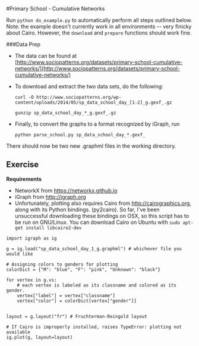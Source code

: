 
#Primary School - Cumulative Networks


Run `python do_example.py` to automatically perform all steps outlined below. Note: the example doesn't currently work in all environments -- very finicky about Cairo.
However, the `download` and `prepare` functions should work fine.


###Data Prep

- The data can be found at [http://www.sociopatterns.org/datasets/primary-school-cumulative-networks/](http://www.sociopatterns.org/datasets/primary-school-cumulative-networks/)
- To download and extract the two data sets, do the following:

	`curl -O http://www.sociopatterns.org/wp-content/uploads/2014/05/sp_data_school_day_[1-2]_g.gexf_.gz`
	
	`gunzip sp_data_school_day_*_g.gexf_.gz`

- Finally, to convert the graphs to a format recognized by iGraph, run

	`python parse_school.py sp_data_school_day_*.gexf_`

There should now be two new .graphml files in the working directory.
	
## Exercise

__Requirements__

- NetworkX from https://networkx.github.io
- iGraph from http://igraph.org
- Unfortunately, plotting also requires Cairo from http://cairographics.org, along with its Python bindings. (py2cairo). So far, I've been unsuccessful downloading these bindings on OSX, so this script has to be run on GNU/Linux. You can download Cairo on Ubuntu with `sudo apt-get install libcairo2-dev`


```
import igraph as ig

g = ig.load("sp_data_school_day_1_g.graphml") # whichever file you would like

# Assigning colors to genders for plotting
colorDict = {"M": "blue", "F": "pink", "Unknown": "black"}

for vertex in g.vs:
	# each vertex is labeled as its classname and colored as its gender.
    vertex["label"] = vertex["classname"]
    vertex["color"] = colorDict[vertex["gender"]]


layout = g.layout("fr") # Fruchterman-Reingold layout

# If Cairo is improperly installed, raises TypeError: plotting not available
ig.plot(g, layout=layout) 
```

